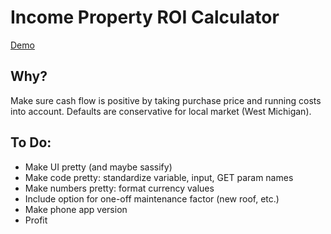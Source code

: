 # Income Property ROI Calculator

<a href="http://awestmoreland.com/investment-calculator/">Demo</a>

## Why?

Make sure cash flow is positive by taking purchase price and running costs into account. Defaults are conservative for local market (West Michigan).


## To Do:

* Make UI pretty (and maybe sassify)
* Make code pretty: standardize variable, input, GET param names
* Make numbers pretty: format currency values
* Include option for one-off maintenance factor (new roof, etc.)
* Make phone app version
* Profit
